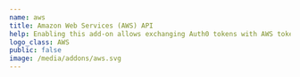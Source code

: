 ```yaml
---
name: aws
title: Amazon Web Services (AWS) API
help: Enabling this add-on allows exchanging Auth0 tokens with AWS tokens that can be used to call their APIs (like S3, DynamoDB, etc.) flowing the user identity.
logo_class: AWS
public: false
image: /media/addons/aws.svg
---
```


